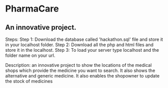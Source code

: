 # PharmaCare
## An innovative project.
Steps:
Step 1: Download the database called 'hackathon.sql' file and store it in your localhost folder.
Step 2: Download all the php and html files and store it in the localhost.
Step 3: To load your server type localhost and the folder name on your url.

Description: an innovative project to show the locations of the medical shops which provide the medicine you want to search. It also shows the alternative and generic  medicine.
It also enables the shopowner to update the stock of medicines
